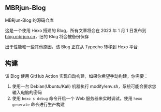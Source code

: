 ## MBRjun-Blog
MBRjun-Blog 的源码仓库  

这是一个使用 Hexo 搭建的 Blog，所有文章将会在 2023 年 1 月 1 日发布到 [blog.mbrjun.cn](https://blog.mbrjun.cn)，旧的 Blog 将会被备份保存  

出于性能和一些其他原因，该 Blog 正在从 Typecho 转移到 Hexo 平台  


## 构建
该 Blog 使用 GitHub Action 实现自动构建，如果你希望手动构建，你需要：  

1. 使用一台 Debian(Ubuntu/Kali) 机器执行 modify/env.sh，系统可能会要求您输入电脑的密码
2. 使用 ``hexo s debug`` 命令开启一个 Web 服务器来实时调试，使用 ``hexo generate`` 命令进行生产构建  
